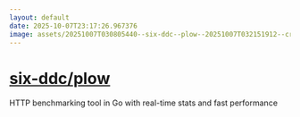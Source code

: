 ```yaml
---
layout: default
date: 2025-10-07T23:17:26.967376
image: assets/20251007T030805440--six-ddc--plow--20251007T032151912--cropped.png
---
```


# [six-ddc/plow](https://github.com/six-ddc/plow)

HTTP benchmarking tool in Go with real-time stats and fast performance
